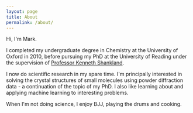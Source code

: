```yaml
---
layout: page
title: About
permalink: /about/
---
```


Hi, I'm Mark.

I completed my undergraduate degree in Chemistry at the University of Oxford in 2010, before pursuing my PhD at the University of Reading under the supervision of [Professor Kenneth Shankland](https://www.reading.ac.uk/pharmacy/staff/professor-kenneth-shankland).

I now do scientific research in my spare time. I'm principally interested in solving the crystal structures of small molecules using powder diffraction data - a continuation of the topic of my PhD. I also like learning about and applying machine learning to interesting problems.

When I'm not doing science, I enjoy BJJ, playing the drums and cooking.
